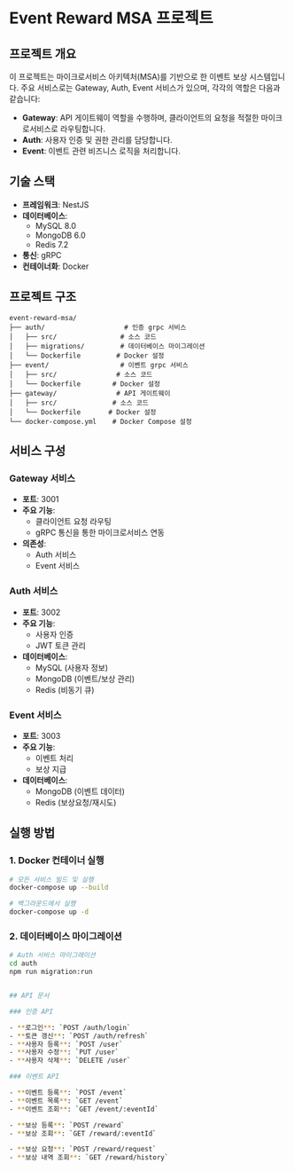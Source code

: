 # Event Reward MSA 프로젝트

## 프로젝트 개요

이 프로젝트는 마이크로서비스 아키텍처(MSA)를 기반으로 한 이벤트 보상 시스템입니다. 주요 서비스로는 Gateway, Auth, Event 서비스가 있으며, 각각의 역할은 다음과 같습니다:

- **Gateway**: API 게이트웨이 역할을 수행하며, 클라이언트의 요청을 적절한 마이크로서비스로 라우팅합니다.
- **Auth**: 사용자 인증 및 권한 관리를 담당합니다.
- **Event**: 이벤트 관련 비즈니스 로직을 처리합니다.

## 기술 스택

- **프레임워크**: NestJS
- **데이터베이스**:
  - MySQL 8.0
  - MongoDB 6.0
  - Redis 7.2
- **통신**: gRPC
- **컨테이너화**: Docker

## 프로젝트 구조

```
event-reward-msa/
├── auth/                    # 인증 grpc 서비스
│   ├── src/                # 소스 코드
│   ├── migrations/         # 데이터베이스 마이그레이션
│   └── Dockerfile         # Docker 설정
├── event/                  # 이벤트 grpc 서비스
│   ├── src/               # 소스 코드
│   └── Dockerfile        # Docker 설정
├── gateway/               # API 게이트웨이
│   ├── src/              # 소스 코드
│   └── Dockerfile       # Docker 설정
└── docker-compose.yml    # Docker Compose 설정
```

## 서비스 구성

### Gateway 서비스

- **포트**: 3001
- **주요 기능**:
  - 클라이언트 요청 라우팅
  - gRPC 통신을 통한 마이크로서비스 연동
- **의존성**:
  - Auth 서비스
  - Event 서비스

### Auth 서비스

- **포트**: 3002
- **주요 기능**:
  - 사용자 인증
  - JWT 토큰 관리
- **데이터베이스**:
  - MySQL (사용자 정보)
  - MongoDB (이벤트/보상 관리)
  - Redis (비동기 큐)

### Event 서비스

- **포트**: 3003
- **주요 기능**:
  - 이벤트 처리
  - 보상 지급
- **데이터베이스**:
  - MongoDB (이벤트 데이터)
  - Redis (보상요청/재시도)

## 실행 방법

### 1. Docker 컨테이너 실행

```bash
# 모든 서비스 빌드 및 실행
docker-compose up --build

# 백그라운드에서 실행
docker-compose up -d
```

### 2. 데이터베이스 마이그레이션

```bash
# Auth 서비스 마이그레이션
cd auth
npm run migration:run


## API 문서

### 인증 API

- **로그인**: `POST /auth/login`
- **토큰 갱신**: `POST /auth/refresh`
- **사용자 등록**: `POST /user`
- **사용자 수정**: `PUT /user`
- **사용자 삭제**: `DELETE /user`

### 이벤트 API

- **이벤트 등록**: `POST /event`
- **이벤트 목록**: `GET /event`
- **이벤트 조회**: `GET /event/:eventId`

- **보상 등록**: `POST /reward`
- **보상 조회**: `GET /reward/:eventId`

- **보상 요청**: `POST /reward/request`
- **보상 내역 조회**: `GET /reward/history`
```
